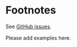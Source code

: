 # Footnotes

See [GitHub issues](https://github.com/JATS4R/elements/labels/footnotes).

Please add examples here.

